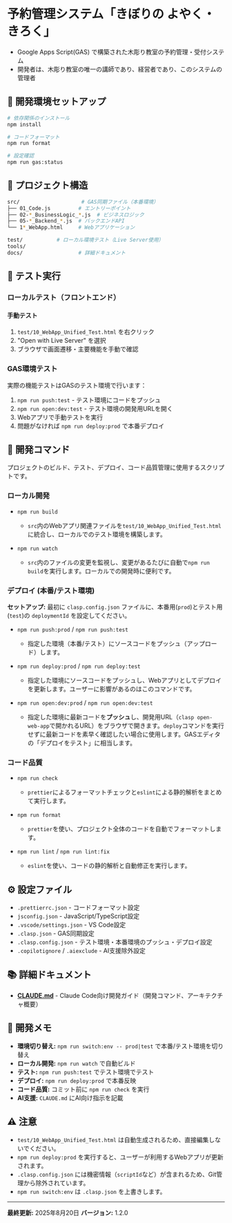 # 予約管理システム「きぼりの よやく・きろく」

- Google Apps Script(GAS) で構築された木彫り教室の予約管理・受付システム
- 開発者は、木彫り教室の唯一の講師であり、経営者であり、このシステムの管理者

## 🚀 **開発環境セットアップ**

```bash
# 依存関係のインストール
npm install

# コードフォーマット
npm run format

# 設定確認
npm run gas:status
```

## 📁 **プロジェクト構造**

```bash
src/                    # GAS同期ファイル（本番環境）
├── 01_Code.js         # エントリーポイント
├── 02-*_BusinessLogic_*.js  # ビジネスロジック
├── 05-*_Backend_*.js  # バックエンドAPI
└── 1*_WebApp.html     # Webアプリケーション

test/           # ローカル環境テスト（Live Server使用）
tools/
docs/                  # 詳細ドキュメント
```

## 🧪 **テスト実行**

### ローカルテスト（フロントエンド）

#### 手動テスト

1. `test/10_WebApp_Unified_Test.html` を右クリック
2. "Open with Live Server" を選択
3. ブラウザで画面遷移・主要機能を手動で確認

### GAS環境テスト

実際の機能テストはGASのテスト環境で行います：

1. `npm run push:test` - テスト環境にコードをプッシュ
2. `npm run open:dev:test` - テスト環境の開発用URLを開く
3. Webアプリで手動テストを実行
4. 問題がなければ `npm run deploy:prod` で本番デプロイ

## 🔧 開発コマンド

プロジェクトのビルド、テスト、デプロイ、コード品質管理に使用するスクリプトです。

### ローカル開発

- `npm run build`
  - `src`内のWebアプリ関連ファイルを`test/10_WebApp_Unified_Test.html`に統合し、ローカルでのテスト環境を構築します。

- `npm run watch`
  - `src`内のファイルの変更を監視し、変更があるたびに自動で`npm run build`を実行します。ローカルでの開発時に便利です。

### デプロイ (本番/テスト環境)

**セットアップ:** 最初に `clasp.config.json` ファイルに、本番用(`prod`)とテスト用(`test`)の `deploymentId` を設定してください。

- `npm run push:prod` / `npm run push:test`
  - 指定した環境（本番/テスト）にソースコードをプッシュ（アップロード）します。

- `npm run deploy:prod` / `npm run deploy:test`
  - 指定した環境にソースコードをプッシュし、Webアプリとしてデプロイを更新します。ユーザーに影響があるのはこのコマンドです。

- `npm run open:dev:prod` / `npm run open:dev:test`
  - 指定した環境に最新コードを**プッシュ**し、開発用URL（`clasp open-web-app`で開かれるURL）をブラウザで開きます。`deploy`コマンドを実行せずに最新コードを素早く確認したい場合に使用します。GASエディタの「デプロイをテスト」に相当します。

### コード品質

- `npm run check`
  - `prettier`によるフォーマットチェックと`eslint`による静的解析をまとめて実行します。

- `npm run format`
  - `prettier`を使い、プロジェクト全体のコードを自動でフォーマットします。

- `npm run lint` / `npm run lint:fix`
  - `eslint`を使い、コードの静的解析と自動修正を実行します。

## ⚙️ **設定ファイル**

- `.prettierrc.json` - コードフォーマット設定
- `jsconfig.json` - JavaScript/TypeScript設定
- `.vscode/settings.json` - VS Code設定
- `.clasp.json` - GAS同期設定
- `.clasp.config.json` - テスト環境・本番環境のプッシュ・デプロイ設定
- `.copilotignore` / `.aiexclude` - AI支援除外設定

## 📚 **詳細ドキュメント**

- **[CLAUDE.md](CLAUDE.md)** - Claude Code向け開発ガイド（開発コマンド、アーキテクチャ概要）

## 📝 **開発メモ**

- **環境切り替え:** `npm run switch:env -- prod|test` で本番/テスト環境を切り替え
- **ローカル開発:** `npm run watch` で自動ビルド
- **テスト:** `npm run push:test` でテスト環境でテスト
- **デプロイ:** `npm run deploy:prod` で本番反映
- **コード品質:** コミット前に `npm run check` を実行
- **AI支援:** `CLAUDE.md` にAI向け指示を記載

## ⚠️ **注意**

- `test/10_WebApp_Unified_Test.html` は自動生成されるため、直接編集しないでください。
- `npm run deploy:prod` を実行すると、ユーザーが利用するWebアプリが更新されます。
- `.clasp.config.json` には機密情報（`scriptId`など）が含まれるため、Git管理から除外されています。
- `npm run switch:env` は `.clasp.json` を上書きします。

---

**最終更新:** 2025年8月20日 **バージョン:** 1.2.0
